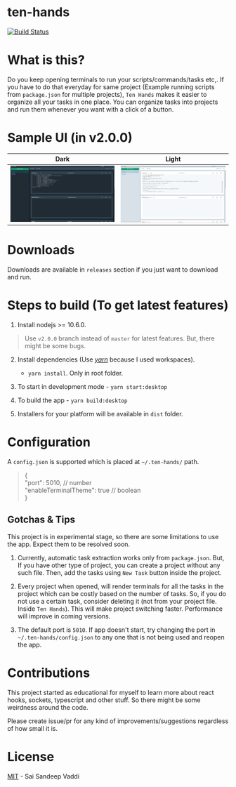 # ten-hands

[![Build Status](https://dev.azure.com/saisandeepvaddi/Ten%20Hands/_apis/build/status/All%20OS?branchName=master)](https://dev.azure.com/saisandeepvaddi/Ten%20Hands/_build/latest?definitionId=4&branchName=master)

# What is this?

Do you keep opening terminals to run your scripts/commands/tasks etc,. If you have to do that everyday for same project (Example running scripts from `package.json` for multiple projects), `Ten Hands` makes it easier to organize all your tasks in one place.
You can organize tasks into projects and run them whenever you want with a click of a button.

# Sample UI (in v2.0.0)

|                  Dark                  |                  Light                  |
| :------------------------------------: | :-------------------------------------: |
| <img src="/docs/images/demo_dark.jpg"> | <img src="/docs/images/demo_light.jpg"> |

# Downloads

Downloads are available in `releases` section if you just want to download and run.

# Steps to build (To get latest features)

1. Install nodejs >= 10.6.0.

> Use `v2.0.0` branch instead of `master` for latest features. But, there might be some bugs.

2. Install dependencies (Use [_yarn_](https://yarnpkg.com/en/) because I used workspaces).

   - `yarn install`. Only in root folder.

3. To start in development mode - `yarn start:desktop`

4. To build the app - `yarn build:desktop`

5. Installers for your platform will be available in `dist` folder.

# Configuration

A `config.json` is supported which is placed at `~/.ten-hands/` path.

> {  
>  "port": 5010, // number  
>  "enableTerminalTheme": true // boolean  
> }

## Gotchas & Tips

This project is in experimental stage, so there are some limitations to use the app. Expect them to be resolved soon.

1. Currently, automatic task extraction works only from `package.json`. But, If you have other type of project, you can create a project without any such file. Then, add the tasks using `New Task` button inside the project.

2. Every project when opened, will render terminals for all the tasks in the project which can be costly based on the number of tasks. So, if you do not use a certain task, consider deleting it (not from your project file. Inside `Ten Hands`). This will make project switching faster. Performance will improve in coming versions.

3. The default port is `5010`. If app doesn't start, try changing the port in `~/.ten-hands/config.json` to any one that is not being used and reopen the app.

# Contributions

This project started as educational for myself to learn more about react hooks, sockets, typescript and other stuff. So there might be some weirdness around the code.

Please create issue/pr for any kind of improvements/suggestions regardless of how small it is.

# License

[MIT](/LICENSE) - Sai Sandeep Vaddi
